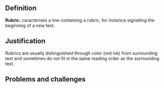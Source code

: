 ## Definition

**Rubric:** caracterises a line containing a rubric, for instance signalling the beginning of a new text.

## Justification

Rubrics are usually distinguished through color (red ink) from surrounding text and sometimes do not fit in the same reading order as the surrounding text.

## Problems and challenges


